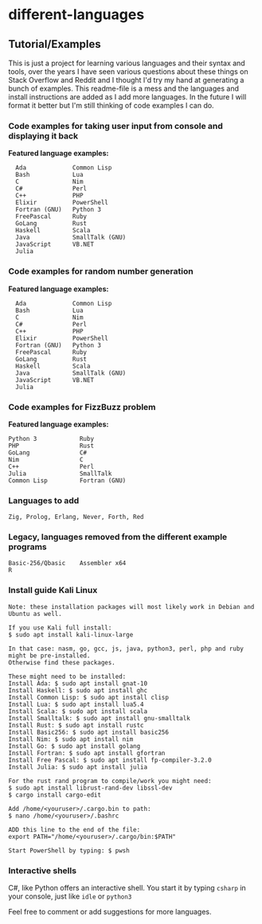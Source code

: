 # different-languages
## Tutorial/Examples

This is just a project for learning various languages and their syntax and tools, over the years I have seen various questions about these things on Stack Overflow and Reddit and I thought I'd try my hand at generating a bunch of examples. This readme-file is a mess and the languages and install instructions are added as I add more languages. In the future I will format it better but I'm still thinking of code examples I can do.

### Code examples for taking user input from console and displaying it back

**Featured language examples:**
```
  Ada             Common Lisp
  Bash            Lua
  C               Nim
  C#              Perl
  C++             PHP
  Elixir          PowerShell
  Fortran (GNU)   Python 3
  FreePascal      Ruby
  GoLang          Rust
  Haskell         Scala      
  Java            SmallTalk (GNU)
  JavaScript      VB.NET
  Julia
```

### Code examples for random number generation

**Featured language examples:**
```
  Ada             Common Lisp
  Bash            Lua
  C               Nim
  C#              Perl
  C++             PHP
  Elixir          PowerShell
  Fortran (GNU)   Python 3
  FreePascal      Ruby
  GoLang          Rust
  Haskell         Scala      
  Java            SmallTalk (GNU)
  JavaScript      VB.NET
  Julia
```

### Code examples for FizzBuzz problem

**Featured language examples:**
```
Python 3            Ruby
PHP                 Rust
GoLang              C#
Nim                 C
C++                 Perl
Julia               SmallTalk
Common Lisp         Fortran (GNU)
```

### Languages to add
```
Zig, Prolog, Erlang, Never, Forth, Red
```

### Legacy, languages removed from the different example programs
```
Basic-256/Qbasic    Assembler x64
R
```

### Install guide Kali Linux
```
Note: these installation packages will most likely work in Debian and Ubuntu as well.

If you use Kali full install:
$ sudo apt install kali-linux-large

In that case: nasm, go, gcc, js, java, python3, perl, php and ruby might be pre-installed.
Otherwise find these packages.

These might need to be installed:
Install Ada: $ sudo apt install gnat-10
Install Haskell: $ sudo apt install ghc
Install Common Lisp: $ sudo apt install clisp
Install Lua: $ sudo apt install lua5.4
Install Scala: $ sudo apt install scala
Install Smalltalk: $ sudo apt install gnu-smalltalk
Install Rust: $ sudo apt install rustc
Install Basic256: $ sudo apt install basic256
Install Nim: $ sudo apt install nim
Install Go: $ sudo apt install golang
Install Fortran: $ sudo apt install gfortran
Install Free Pascal: $ sudo apt install fp-compiler-3.2.0
Install Julia: $ sudo apt install julia

For the rust rand program to compile/work you might need:
$ sudo apt install librust-rand-dev libssl-dev
$ cargo install cargo-edit

Add /home/<youruser>/.cargo.bin to path:
$ nano /home/<youruser>/.bashrc

ADD this line to the end of the file:
export PATH="/home/<youruser>/.cargo/bin:$PATH"

Start PowerShell by typing: $ pwsh

```
### Interactive shells
C#, like Python offers an interactive shell. You start it by typing `csharp` in your console, just like `idle` or `python3`

Feel free to comment or add suggestions for more languages.
